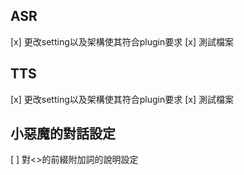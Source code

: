 ## ASR
[x] 更改setting以及架構使其符合plugin要求
[x] 測試檔案

## TTS
[x] 更改setting以及架構使其符合plugin要求
[x] 測試檔案

## 小惡魔的對話設定
[ ] 對<>的前綴附加詞的說明設定
